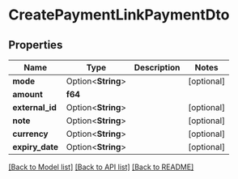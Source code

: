 # CreatePaymentLinkPaymentDto

## Properties

Name | Type | Description | Notes
------------ | ------------- | ------------- | -------------
**mode** | Option<**String**> |  | [optional]
**amount** | **f64** |  | 
**external_id** | Option<**String**> |  | [optional]
**note** | Option<**String**> |  | [optional]
**currency** | Option<**String**> |  | [optional]
**expiry_date** | Option<**String**> |  | [optional]

[[Back to Model list]](../README.md#documentation-for-models) [[Back to API list]](../README.md#documentation-for-api-endpoints) [[Back to README]](../README.md)


